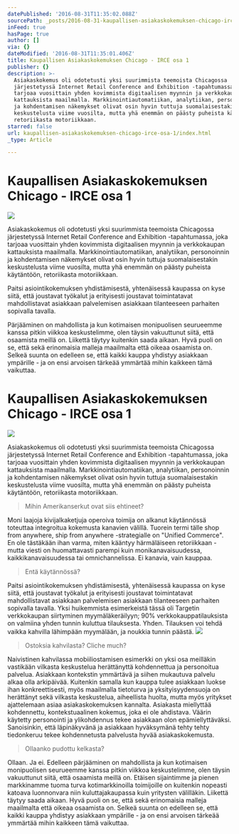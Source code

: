 ```yaml
---
datePublished: '2016-08-31T11:35:02.088Z'
sourcePath: _posts/2016-08-31-kaupallisen-asiakaskokemuksen-chicago-irce-osa-1.md
inFeed: true
hasPage: true
author: []
via: {}
dateModified: '2016-08-31T11:35:01.406Z'
title: Kaupallisen Asiakaskokemuksen Chicago - IRCE osa 1
publisher: {}
description: >-
  Asiakaskokemus oli odotetusti yksi suurimmista teemoista Chicagossa
  järjestetyssä Internet Retail Conference and Exhibition -tapahtumassa, joka
  tarjoaa vuosittain yhden kovimmista digitaalisen myynnin ja verkkokaupan
  kattauksista maailmalla. Markkinointiautomatiikan, analytiikan, personoinnin
  ja kohdentamisen näkemykset olivat osin hyvin tuttuja suomalaisestakin
  keskustelusta viime vuosilta, mutta yhä enemmän on päästy puheista käytäntöön,
  retoriikasta motoriikkaan.
starred: false
url: kaupallisen-asiakaskokemuksen-chicago-irce-osa-1/index.html
_type: Article

---
```

# Kaupallisen Asiakaskokemuksen Chicago - IRCE osa 1
![](https://the-grid-user-content.s3-us-west-2.amazonaws.com/f70ca8b0-bc41-470e-a12c-4dd7fd021f37.jpg)

Asiakaskokemus oli odotetusti yksi suurimmista teemoista Chicagossa järjestetyssä Internet Retail Conference and Exhibition -tapahtumassa, joka tarjoaa vuosittain yhden kovimmista digitaalisen myynnin ja verkkokaupan kattauksista maailmalla. Markkinointiautomatiikan, analytiikan, personoinnin ja kohdentamisen näkemykset olivat osin hyvin tuttuja suomalaisestakin keskustelusta viime vuosilta, mutta yhä enemmän on päästy puheista käytäntöön, retoriikasta motoriikkaan.

Paitsi asiointikokemuksen yhdistämisestä, yhtenäisessä kaupassa on kyse siitä, että joustavat työkalut ja erityisesti joustavat toimintatavat mahdollistavat asiakkaan palvelemisen asiakkaan tilanteeseen parhaiten sopivalla tavalla. 

Pärjääminen on mahdollista ja kun kotimaisen monipuolisen seurueemme kanssa pitkin viikkoa keskustelimme, olen täysin vakuuttunut siitä, että osaamista meillä on. Liikettä täytyy kuitenkin saada aikaan. Hyvä puoli on se, että sekä erinomaisia malleja maailmalta että oikeaa osaamista on. Selkeä suunta on edelleen se, että kaikki kauppa yhdistyy asiakkaan ympärille - ja on ensi arvoisen tärkeää ymmärtää mihin kaikkeen tämä vaikuttaa.

# Kaupallisen Asiakaskokemuksen Chicago - IRCE osa 1
![](https://the-grid-user-content.s3-us-west-2.amazonaws.com/f70ca8b0-bc41-470e-a12c-4dd7fd021f37.jpg)

Asiakaskokemus oli odotetusti yksi suurimmista teemoista Chicagossa järjestetyssä Internet Retail Conference and Exhibition -tapahtumassa, joka tarjoaa vuosittain yhden kovimmista digitaalisen myynnin ja verkkokaupan kattauksista maailmalla. Markkinointiautomatiikan, analytiikan, personoinnin ja kohdentamisen näkemykset olivat osin hyvin tuttuja suomalaisestakin keskustelusta viime vuosilta, mutta yhä enemmän on päästy puheista käytäntöön, retoriikasta motoriikkaan.

> Mihin Amerikanserkut ovat siis ehtineet?

Moni laajoja kivijalkaketjuja operoiva toimija on alkanut käytännössä toteuttaa integroitua kokemusta kanavien välillä. Tuorein termi tälle shop from anywhere, ship from anywhere -strategialle on "Unified Commerce". En ole tästäkään ihan varma, miten kääntyy härmäläiseen retoriikkaan - mutta viesti on huomattavasti parempi kuin monikanavaisuudessa, kaikkikanavaisuudessa tai omnichannelissa. Ei kanavia, vain kauppaa.

> Entä käytännössä?

Paitsi asiointikokemuksen yhdistämisestä, yhtenäisessä kaupassa on kyse siitä, että joustavat työkalut ja erityisesti joustavat toimintatavat mahdollistavat asiakkaan palvelemisen asiakkaan tilanteeseen parhaiten sopivalla tavalla. Yksi huikemmista esimerkeistä tässä oli Targetin verkkokaupan siirtyminen myymäläkeräilyyn; 90% verkkokauppatilauksista on valmiina yhden tunnin kuluttua tilauksesta. Yhden. Tilauksen voi tehdä vaikka kahvilla lähimpään myymälään, ja noukkia tunnin päästä.
![](https://s3-us-west-2.amazonaws.com/the-grid-img/p/84aa1845495ab2de6cd3ddb8a71c21a9b59a7c3b.jpg)

> Ostoksia kahvilasta? Cliche much?

Naivistinen kahvilassa mobiiliostamisen esimerkki on yksi osa meilläkin vastikään vilkasta keskustelua herättänyttä kohdennettua ja personoitua palvelua. Asiakkaan kontekstin ymmärtävä ja siihen mukautuva palvelu alkaa olla arkipäivää. Kuitenkin samalla kun kauppa tulee asiakkaan luokse ihan konkreettisesti, myös maailmalla tietoturva ja yksityisyydensuoja on herättänyt sekä vilkasta keskustelua, aiheellista huolta, mutta myös yritykset ajattelemaan asiaa asiakaskokemuksen kannalta. Asiakasta miellyttää kohdennettu, kontekstuaalinen kokemus, joka ei ole ahdistava. Väärin käytetty personointi ja ylikohdennus tekee asiakkaan olon epämiellyttäväksi. Sanoisinkin, että läpinäkyvänä ja asiakkaan hyväksymänä tehty tehty tiedonkeruu tekee kohdennetusta palvelusta hyvää asiakaskokemusta.

> Ollaanko pudottu kelkasta?

Ollaan. Ja ei. Edelleen pärjääminen on mahdollista ja kun kotimaisen monipuolisen seurueemme kanssa pitkin viikkoa keskustelimme, olen täysin vakuuttunut siitä, että osaamista meillä on. Etäisen sijaintimme ja pienen markkinamme tuoma turva kotimarkkinoilla toimijoille on kuitenkin nopeasti katoava luonnonvara niin kuluttajakaupassa kuin yritysten välilläkin. Liikettä täytyy saada aikaan. Hyvä puoli on se, että sekä erinomaisia malleja maailmalta että oikeaa osaamista on. Selkeä suunta on edelleen se, että kaikki kauppa yhdistyy asiakkaan ympärille - ja on ensi arvoisen tärkeää ymmärtää mihin kaikkeen tämä vaikuttaa.